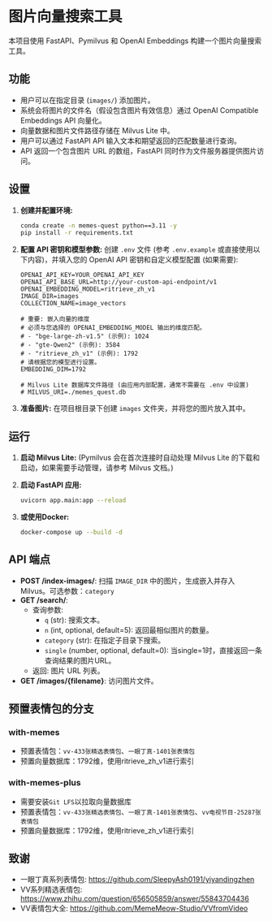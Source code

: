 # 图片向量搜索工具

本项目使用 FastAPI、Pymilvus 和 OpenAI Embeddings 构建一个图片向量搜索工具。

## 功能

-   用户可以在指定目录 (`images/`) 添加图片。
-   系统会将图片的文件名（假设包含图片有效信息）通过 OpenAI Compatible Embeddings API 向量化。
-   向量数据和图片文件路径存储在 Milvus Lite 中。
-   用户可以通过 FastAPI API 输入文本和期望返回的匹配数量进行查询。
-   API 返回一个包含图片 URL 的数组，FastAPI 同时作为文件服务器提供图片访问。

## 设置

1.  **创建并配置环境:**
    ```bash
    conda create -n memes-quest python==3.11 -y
    pip install -r requirements.txt
    ```

2.  **配置 API 密钥和模型参数:**
    创建 `.env` 文件 (参考 `.env.example` 或直接使用以下内容)，并填入您的 OpenAI API 密钥和自定义模型配置 (如果需要):
    ```env
    OPENAI_API_KEY=YOUR_OPENAI_API_KEY
    OPENAI_API_BASE_URL=http://your-custom-api-endpoint/v1 
    OPENAI_EMBEDDING_MODEL=ritrieve_zh_v1
    IMAGE_DIR=images
    COLLECTION_NAME=image_vectors
    
    # 重要: 嵌入向量的维度
    # 必须与您选择的 OPENAI_EMBEDDING_MODEL 输出的维度匹配。
    # - "bge-large-zh-v1.5" (示例): 1024
    # - "gte-Qwen2" (示例): 3584
    # - "ritrieve_zh_v1" (示例): 1792
    # 请根据您的模型进行设置。
    EMBEDDING_DIM=1792 

    # Milvus Lite 数据库文件路径 (由应用内部配置，通常不需要在 .env 中设置)
    # MILVUS_URI=./memes_quest.db
    ```

3.  **准备图片:**
    在项目根目录下创建 `images` 文件夹，并将您的图片放入其中。

## 运行

1.  **启动 Milvus Lite:**
    (Pymilvus 会在首次连接时自动处理 Milvus Lite 的下载和启动，如果需要手动管理，请参考 Milvus 文档。)

2.  **启动 FastAPI 应用:**
    ```bash
    uvicorn app.main:app --reload
    ```

3. **或使用Docker:**  
    ```bash
    docker-compose up --build -d
    ```

## API 端点

-   **POST /index-images/**: 扫描 `IMAGE_DIR` 中的图片，生成嵌入并存入 Milvus。可选参数：`category`
-   **GET /search/**:
    -   查询参数:
        -   `q` (str): 搜索文本。
        -   `n` (int, optional, default=5): 返回最相似图片的数量。
        -   `category` (str): 在指定子目录下搜索。
        -   `single` (number, optional, default=0): 当single=1时，直接返回一条查询结果的图片URL。
    -   返回: 图片 URL 列表。
-   **GET /images/{filename}**: 访问图片文件。 

## 预置表情包的分支
### with-memes
* 预置表情包：`vv-433张精选表情包`、`一眼丁真-1401张表情包`
* 预置向量数据库：1792维，使用ritrieve_zh_v1进行索引

### with-memes-plus
* 需要安装`Git LFS`以拉取向量数据库
* 预置表情包：`vv-433张精选表情包`、`一眼丁真-1401张表情包`、`vv电视节目-25287张表情包  `
* 预置向量数据库：1792维，使用ritrieve_zh_v1进行索引

## 致谢
* 一眼丁真系列表情包: https://github.com/SleepyAsh0191/yiyandingzhen
* VV系列精选表情包: https://www.zhihu.com/question/656505859/answer/55843704436
* VV表情包大全: https://github.com/MemeMeow-Studio/VVfromVideo